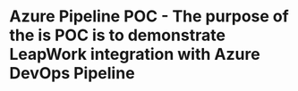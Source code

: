 # Azure Pipeline POC - The purpose of the is POC is to demonstrate LeapWork integration with Azure DevOps Pipeline 
